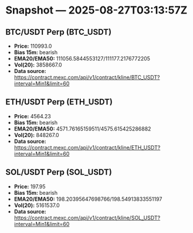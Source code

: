 # Snapshot — 2025-08-27T03:13:57Z

## BTC/USDT Perp (BTC_USDT)
- **Price:** 110993.0
- **Bias 15m:** bearish
- **EMA20/EMA50:** 111056.5844553127/111177.2176772205
- **Vol(20):** 3858667.0
- **Data source:** https://contract.mexc.com/api/v1/contract/kline/BTC_USDT?interval=Min1&limit=60

## ETH/USDT Perp (ETH_USDT)
- **Price:** 4564.23
- **Bias 15m:** bearish
- **EMA20/EMA50:** 4571.76165159511/4575.615425286882
- **Vol(20):** 848267.0
- **Data source:** https://contract.mexc.com/api/v1/contract/kline/ETH_USDT?interval=Min1&limit=60

## SOL/USDT Perp (SOL_USDT)
- **Price:** 197.95
- **Bias 15m:** bearish
- **EMA20/EMA50:** 198.20395647698766/198.54913833551197
- **Vol(20):** 5161537.0
- **Data source:** https://contract.mexc.com/api/v1/contract/kline/SOL_USDT?interval=Min1&limit=60
